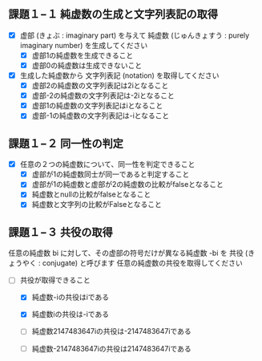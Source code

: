 ﻿## 課題１−１ 純虚数の生成と文字列表記の取得

- [x] 虚部 (きょぶ : imaginary part) を与えて 純虚数 (じゅんきょすう : purely imaginary number) を生成してください 
  - [x] 虚部1の純虚数を生成できること
  - [x] 虚部0の純虚数は生成できないこと
  
- [x] 生成した純虚数から 文字列表記 (notation) を取得してください
  - [x] 虚部2の純虚数の文字列表記は2iとなること
  - [x] 虚部-2の純虚数の文字列表記は-2iとなること
  - [x] 虚部1の純虚数の文字列表記はiとなること
  - [x] 虚部-1の純虚数の文字列表記は-iとなること
  
## 課題１−２ 同一性の判定

- [x] 任意の２つの純虚数について、同一性を判定できること
  - [x] 虚部が1の純虚数同士が同一であると判定すること
  - [x] 虚部が1の純虚数と虚部が2の純虚数の比較がfalseとなること
  - [x] 純虚数とnullの比較がfalseとなること
  - [x] 純虚数と文字列の比較がFalseとなること

## 課題１−３ 共役の取得

任意の純虚数 bi に対して、その虚部の符号だけが異なる純虚数 -bi を 共役 (きょうやく : conjugate) と呼びます
任意の純虚数の共役を取得してください

- [ ] 共役が取得できること
    - [x] 純虚数-iの共役はiである
    - [x] 純虚数iの共役は-iである
    - [ ] 純虚数2147483647iの共役は-2147483647iである
    - [ ] 純虚数-2147483647iの共役は2147483647iである
    